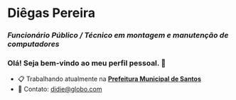 # Diêgas Pereira

### _Funcionário Público / Técnico em montagem e manutenção de computadores_


### Olá! Seja bem-vindo ao meu perfil pessoal. 👋


- 📋 Trabalhando atualmente na **[Prefeitura Municipal de Santos](https://www.santos.sp.gov.br/)**
- 📧 Contato: <didie@globo.com>

<!--
**didiepereira76/didiepereira76** is a ✨ _special_ ✨ repository because its `README.md` (this file) appears on your GitHub profile.

Here are some ideas to get you started:


- 🌱 I’m currently learning ...
- 👯 I’m looking to collaborate on ...
- 🤔 I’m looking for help with ...
- 💬 Ask me about ...
- 📫 How to reach me: ...
- 😄 Pronouns: ...
- ⚡ Fun fact: ...


-->


